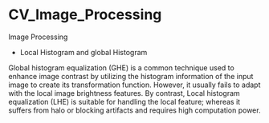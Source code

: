 # CV_Image_Processing
Image Processing

- Local Histogram and global Histogram

Global histogram equalization (GHE) is a common technique used to enhance image contrast by utilizing the histogram information of the input image to create its transformation function. However, it usually fails to adapt with the local image brightness features. By contrast, Local histogram equalization (LHE) is suitable for handling the local feature; whereas it suffers from halo or blocking artifacts and requires high computation power.
